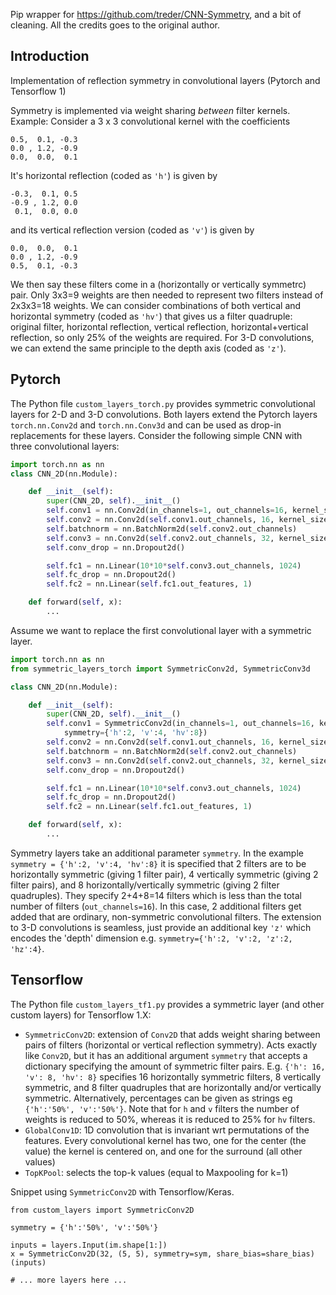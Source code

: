 Pip wrapper for https://github.com/treder/CNN-Symmetry, and a bit of cleaning. All the credits goes to the original author.

## Introduction
Implementation of reflection symmetry in convolutional layers (Pytorch and Tensorflow 1)

Symmetry is implemented via weight sharing *between* filter kernels. Example: Consider a 3 x 3 convolutional kernel with the coefficients

```
0.5,  0.1, -0.3
0.0 , 1.2, -0.9
0.0,  0.0,  0.1
```

It's horizontal reflection (coded as `'h'`) is given by 


```
-0.3,  0.1, 0.5
-0.9 , 1.2, 0.0
 0.1,  0.0, 0.0
```


and its vertical reflection version (coded as `'v'`) is given by 


```
0.0,  0.0,  0.1
0.0 , 1.2, -0.9
0.5,  0.1, -0.3
```

We then say these filters come in a (horizontally or vertically symmetrc) pair. Only 3x3=9 weights are then needed to represent two filters instead of 2x3x3=18 weights. We can consider combinations of both vertical and horizontal symmetry (coded as `'hv'`) that gives us a filter quadruple: original filter, horizontal reflection, vertical reflection, horizontal+vertical reflection, so only 25% of the weights are required.  For 3-D convolutions, we can extend the same principle to the depth axis (coded as `'z'`).

## Pytorch

The Python file `custom_layers_torch.py` provides symmetric convolutional layers for 2-D and 3-D convolutions. Both layers extend the Pytorch layers `torch.nn.Conv2d` and `torch.nn.Conv3d` and can be used as drop-in replacements for these layers. Consider the following simple CNN with three convolutional layers:

```python
import torch.nn as nn
class CNN_2D(nn.Module):

    def __init__(self):
        super(CNN_2D, self).__init__()
        self.conv1 = nn.Conv2d(in_channels=1, out_channels=16, kernel_size=3)
        self.conv2 = nn.Conv2d(self.conv1.out_channels, 16, kernel_size=3)
        self.batchnorm = nn.BatchNorm2d(self.conv2.out_channels)
        self.conv3 = nn.Conv2d(self.conv2.out_channels, 32, kernel_size=3)
        self.conv_drop = nn.Dropout2d()

        self.fc1 = nn.Linear(10*10*self.conv3.out_channels, 1024)
        self.fc_drop = nn.Dropout2d()
        self.fc2 = nn.Linear(self.fc1.out_features, 1)

    def forward(self, x):
        ...
```

Assume we want to replace the first convolutional layer with a symmetric layer.

```python
import torch.nn as nn
from symmetric_layers_torch import SymmetricConv2d, SymmetricConv3d

class CNN_2D(nn.Module):

    def __init__(self):
        super(CNN_2D, self).__init__()
        self.conv1 = SymmetricConv2d(in_channels=1, out_channels=16, kernel_size=3, \
            symmetry={'h':2, 'v':4, 'hv':8})
        self.conv2 = nn.Conv2d(self.conv1.out_channels, 16, kernel_size=3)
        self.batchnorm = nn.BatchNorm2d(self.conv2.out_channels)
        self.conv3 = nn.Conv2d(self.conv2.out_channels, 32, kernel_size=3)
        self.conv_drop = nn.Dropout2d()

        self.fc1 = nn.Linear(10*10*self.conv3.out_channels, 1024)
        self.fc_drop = nn.Dropout2d()
        self.fc2 = nn.Linear(self.fc1.out_features, 1)

    def forward(self, x):
        ...
```

Symmetry layers take an additional parameter `symmetry`. In the example `symmetry = {'h':2, 'v':4, 'hv':8}` it is specified that 2 filters are to be horizontally symmetric (giving 1 filter pair), 4 vertically symmetric (giving 2 filter pairs), and 8 horizontally/vertically symmetric (giving 2 filter quadruples). They specify 2+4+8=14 filters which is less than the total number of filters (`out_channels=16`). In this case, 2 additional filters get added that are ordinary, non-symmetric convolutional filters.
The extension to 3-D convolutions is seamless, just provide an additional key `'z'` which encodes the 'depth' dimension e.g. `symmetry={'h':2, 'v':2, 'z':2, 'hz':4}`.


## Tensorflow

The Python file `custom_layers_tf1.py` provides a symmetric layer (and other custom layers) for Tensorflow 1.X:

- `SymmetricConv2D`: extension of `Conv2D` that adds weight sharing between pairs of filters (horizontal or vertical reflection symmetry). Acts exactly like `Conv2D`, but it has an additional argument `symmetry` that accepts a dictionary specifying the amount of symmetric filter pairs. E.g. `{'h': 16, 'v': 8, 'hv': 8}` specifies 16 horizontally symmetric filters, 8 vertically symmetric, and 8 filter quadruples that are horizontally and/or vertically symmetric. Alternatively, percentages can be given as strings eg `{'h':'50%', 'v':'50%'}`. Note that for `h` and `v` filters the number of weights is reduced to 50\%, whereas it is reduced to 25\% for `hv` filters.
- `GlobalConv1D`: 1D convolution that is invariant wrt permutations of the features. Every convolutional kernel has two, one for the center (the value) the kernel is centered on, and one for the surround (all other values)
- `TopKPool`: selects the top-k values (equal to Maxpooling for k=1)


Snippet using `SymmetricConv2D` with Tensorflow/Keras.

```
from custom_layers import SymmetricConv2D

symmetry = {'h':'50%', 'v':'50%'}

inputs = layers.Input(im.shape[1:])
x = SymmetricConv2D(32, (5, 5), symmetry=sym, share_bias=share_bias)(inputs)

# ... more layers here ...
```
